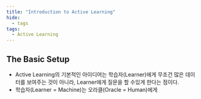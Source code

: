 ```yaml
---
title: "Introduction to Active Learning"
hide:
  - tags
tags:
  - Active Learning
---
```


## The Basic Setup

* Active Learning의 기본적인 아이디어는 학습자(Learner)에게 무조건 많은 데이터를 보여주는 것이 아니라, Learner에게 질문을 할 수있게 한다는 점이다.
* 학습자(Learner = Machine)는 오라클(Oracle = Human)에게 